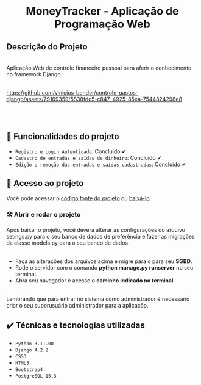 <h1 align="center"> MoneyTracker - Aplicação de Programação Web </h1> 

<h2> Descrição do Projeto </h2>
<br>
Aplicação Web de controle financeiro pessoal para aferir o conhecimento no framework Django.
<br><br>


https://github.com/vinicius-bender/controle-gastos-django/assets/79169359/5838fdc5-c847-4925-85ea-7544824298e8

<br><br>
## :hammer: Funcionalidades do projeto 

- `Registro e Login Autenticado`: Concluido ✔
- `Cadastro de entradas e saídas de dinheiro`: Concluido ✔
- `Edição e remoção das entradas e saídas cadastradas`: Concluido ✔

## 📁 Acesso ao projeto 

Você pode acessar o <a href="https://github.com/vinicius-bender/controle-gastos-django">código fonte do projeto</a> ou <a href="https://github.com/vinicius-bender/controle-gastos-django/archive/refs/heads/main.zip">baixá-lo</a>.

### 🛠️ Abrir e rodar o projeto
Após baixar o projeto, você devera alterar as configurações do arquivo setings.py para o seu banco de dados de preferência e fazer as migrações da classe models.py para o seu banco de dados.
<br>
<br>
    <ul>
        <li>
             Faça as alterações dos arquivos acima e migre para o para seu <b>SGBD</b>.
        </li> 
        <li>
             Rode o servidor com o comando <b>python manage.py runserver</b> no seu terminal.
        </li>
        <li>
             Abra seu navegador e acesse o <b>caminho indicado no terminal</b>.
        </li>   
    </ul> 

Lembrando que para entrar no sistema como administrador é necessario criar o seu superusuário administrador para a aplicação.

## ✔️ Técnicas e tecnologias utilizadas

- `Python 3.11.00`
- `Django 4.2.2`
- `CSS3`
- `HTML5`
- `Bootstrap4`
- `PostgreSQL 15.3`
